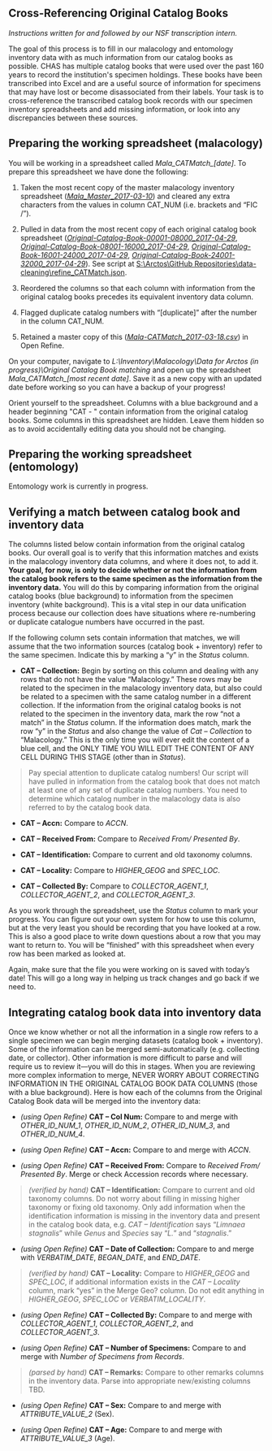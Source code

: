 ## Cross-Referencing Original Catalog Books

*Instructions written for and followed by our NSF transcription intern.*

The goal of this process is to fill in our malacology and entomology inventory data with as much information from our catalog books as possible. CHAS has multiple catalog books that were used over the past 160 years to record the institution's specimen holdings. These books have been transcribed into Excel and are a useful source of information for specimens that may have lost or become disassociated from their labels. Your task is to cross-reference the transcribed catalog book records with our specimen inventory spreadsheets and add missing information, or look into any discrepancies between these sources.

## Preparing the working spreadsheet (malacology)

You will be working in a spreadsheet called *Mala\_CATMatch\_[date]*. To prepare this spreadsheet we have done the following:

1. Taken the most recent copy of the master malacology inventory spreadsheet ([*Mala_Master_2017-03-10*](../working-files/Mala_Master_2017-03-10.csv)) and cleared any extra characters from the values in column CAT_NUM (i.e. brackets and “FIC /”).

1. Pulled in data from the most recent copy of each original catalog book spreadsheet (*[Original-Catalog-Book-00001-08000_2017-04-29](../working-files/Original-Catalog-Book-00001-08000_2017-03-16.csv)*, *[Original-Catalog-Book-08001-16000_2017-04-29](../working-files/Original-Catalog-Book-08001-16000_2017-03-16.csv)*, *[Original-Catalog-Book-16001-24000_2017-04-29](../working-files/Original-Catalog-Book-16001-24000_2017-03-18.csv)*, *[Original-Catalog-Book-24001-32000_2017-04-29](../working-files/Original-Catalog-Book-24001-32000_2017-03-16.xlxs)*). See script at [S:\Arctos\GitHub Repositories\data-cleaning\refine_CATMatch.json](../refine-scripts/refine_CATMatch.json).

1. Reordered the columns so that each column with information from the original catalog books precedes its equivalent inventory data column.

1. Flagged duplicate catalog numbers with “[duplicate]” after the number in the column CAT_NUM.

1. Retained a master copy of this ([*Mala-CATMatch_2017-03-18.csv*](../working-files/Mala_CATMatch_2017-03-18.csv)) in Open Refine.

On your computer, navigate to *L:\Inventory\Malacology\Data for Arctos (in progress)\Original Catalog Book matching* and open up the spreadsheet *Mala\_CATMatch\_[most recent date]*. Save it as a new copy with an updated date before working so you can have a backup of your progress!

Orient yourself to the spreadsheet. Columns with a blue background and a header beginning "CAT - " contain information from the original catalog books. Some columns in this spreadsheet are hidden. Leave them hidden so as to avoid accidentally editing data you should not be changing.

## Preparing the working spreadsheet (entomology)

Entomology work is currently in progress.

## Verifying a match between catalog book and inventory data

The columns listed below contain information from the original catalog books. Our overall goal is to verify that this information matches and exists in the malacology inventory data columns, and where it does not, to add it. **Your goal, for now, is only to decide whether or not the information from the catalog book refers to the same specimen as the information from the inventory data.** You will do this by comparing information from the original catalog books (blue background) to information from the specimen inventory (white background). This is a vital step in our data unification process because our collection does have situations where re-numbering or duplicate catalogue numbers have occurred in the past.

If the following column sets contain information that matches, we will assume that the two information sources (catalog book + inventory) refer to the same specimen. Indicate this by marking a “y” in the *Status* column.

-	**CAT – Collection:** Begin by sorting on this column and dealing with any rows that do not have the value “Malacology.” These rows may be related to the specimen in the malacology inventory data, but also could be related to a specimen with the same catalog number in a different collection. If the information from the original catalog books is not related to the specimen in the inventory data, mark the row “not a match” in the *Status* column. If the information does match, mark the row “y” in the *Status* and also change the value of *Cat – Collection* to “Malacology.” This is the only time you will ever edit the content of a blue cell, and the ONLY TIME YOU WILL EDIT THE CONTENT OF ANY CELL DURING THIS STAGE (other than in *Status*).

 > Pay special attention to duplicate catalog numbers! Our script will have pulled in information from the catalog book that does not match at least one of any set of duplicate catalog numbers. You need to determine which catalog number in the malacology data is also referred to by the catalog book data.

-	**CAT – Accn:** Compare to *ACCN*.

-	**CAT – Received From:** Compare to *Received From/ Presented By*.

-	**CAT – Identification:** Compare to current and old taxonomy columns.

-	**CAT – Locality:** Compare to *HIGHER_GEOG* and *SPEC_LOC*.

-	**CAT – Collected By:** Compare to *COLLECTOR_AGENT_1*, *COLLECTOR_AGENT_2*, and *COLLECTOR_AGENT_3*.

As you work through the spreadsheet, use the *Status* column to mark your progress. You can figure out your own system for how to use this column, but at the very least you should be recording that you have looked at a row. This is also a good place to write down questions about a row that you may want to return to. You will be “finished” with this spreadsheet when every row has been marked as looked at.

Again, make sure that the file you were working on is saved with today’s date! This will go a long way in helping us track changes and go back if we need to.

## Integrating catalog book data into inventory data

Once we know whether or not all the information in a single row refers to a single specimen we can begin merging datasets (catalog book + inventory). Some of the information can be merged semi-automatically (e.g. collecting date, or collector). Other information is more difficult to parse and will require us to review it—you will do this in stages. When you are reviewing more complex information to merge, NEVER WORRY ABOUT CORRECTING INFORMATION IN THE ORIGINAL CATALOG BOOK DATA COLUMNS (those with a blue background). Here is how each of the columns from the Original Catalog Book data will be merged into the inventory data:

-	*(using Open Refine)* **CAT – Col Num:** Compare to and merge with *OTHER_ID_NUM_1*, *OTHER_ID_NUM_2*, *OTHER_ID_NUM_3*, and *OTHER_ID_NUM_4*.

-	*(using Open Refine)* **CAT – Accn:** Compare to and merge with *ACCN*.

-	*(using Open Refine)* **CAT – Received From:** Compare to *Received From/ Presented By*. Merge or check Accession records where necessary.

 >	*(verified by hand)* **CAT – Identification:** Compare to current and old taxonomy columns. Do not worry about filling in missing higher taxonomy or fixing old taxonomy. Only add information when the identification information is missing in the inventory data and present in the catalog book data, e.g. *CAT – Identification* says “*Limnaea stagnalis*” while *Genus* and *Species* say “*L.*” and “*stagnalis*.”

-	*(using Open Refine)* **CAT – Date of Collection:** Compare to and merge with *VERBATIM_DATE*, *BEGAN_DATE*, and *END_DATE*.

 >	*(verified by hand)* **CAT – Locality:** Compare to *HIGHER_GEOG* and *SPEC_LOC*, if additional information exists in the *CAT – Locality* column, mark “yes” in the Merge Geo? column. Do not edit anything in *HIGHER_GEOG*, *SPEC_LOC* or *VERBATIM_LOCALITY*.

-	*(using Open Refine)* **CAT – Collected By:** Compare to and merge with *COLLECTOR_AGENT_1*, *COLLECTOR_AGENT_2*, and *COLLECTOR_AGENT_3*.

-	*(using Open Refine)* **CAT – Number of Specimens:** Compare to and merge with *Number of Specimens from Records*.

 >	*(parsed by hand)* **CAT – Remarks:** Compare to other remarks columns in the inventory data. Parse into appropriate new/existing columns TBD.

-	*(using Open Refine)* **CAT – Sex:** Compare to and merge with *ATTRIBUTE_VALUE_2* (Sex).

-	*(using Open Refine)* **CAT – Age:** Compare to and merge with *ATTRIBUTE_VALUE_3* (Age).
